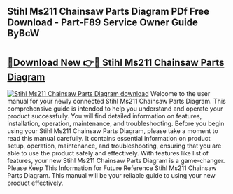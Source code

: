 ## Stihl Ms211 Chainsaw Parts Diagram PDf Free Download - Part-F89 Service Owner Guide ByBcW

# <h2><a href="http://dfswoa.blite.top/?on=Stihl+Ms211+Chainsaw+Parts+Diagram">🔗Download New 👉🔴 Stihl Ms211 Chainsaw Parts Diagram</a></h2>

[![Stihl Ms211 Chainsaw Parts Diagram download](https://i.imgur.com/lujVjoI.png)](http://dfswoa.blite.top/?on=Stihl+Ms211+Chainsaw+Parts+Diagram)
Welcome to the user manual for your newly connected Stihl Ms211 Chainsaw Parts Diagram. This comprehensive guide is intended to help you understand and operate your product successfully. You will find detailed information on features, installation, operation, maintenance, and troubleshooting. Before you begin using your Stihl Ms211 Chainsaw Parts Diagram, please take a moment to read this manual carefully. It contains essential information on product setup, operation, maintenance, and troubleshooting, ensuring that you are able to use the product safely and effectively. With features like list of features, your new Stihl Ms211 Chainsaw Parts Diagram is a game-changer. Please Keep This Information for Future Reference Stihl Ms211 Chainsaw Parts Diagram. This manual will be your reliable guide to using your new product effectively.
